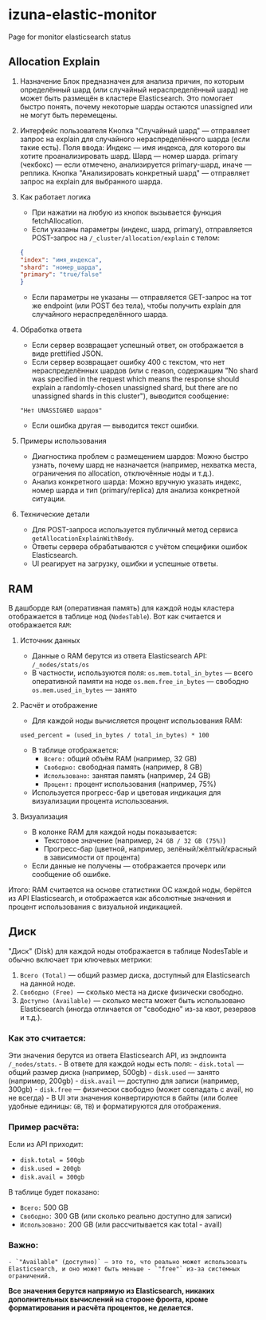 # izuna-elastic-monitor
Page for monitor elasticsearch status



## Allocation Explain

1. Назначение
Блок предназначен для анализа причин, по которым определённый шард (или случайный нераспределённый шард) не может быть размещён в кластере Elasticsearch. Это помогает быстро понять, почему некоторые шарды остаются unassigned или не могут быть перемещены.

2. Интерфейс пользователя
Кнопка "Случайный шард" — отправляет запрос на explain для случайного нераспределённого шарда (если такие есть).
Поля ввода:
Индекс — имя индекса, для которого вы хотите проанализировать шард.
Шард — номер шарда.
primary (чекбокс) — если отмечено, анализируется primary-шард, иначе — реплика.
Кнопка "Анализировать конкретный шард" — отправляет запрос на explain для выбранного шарда.

3. Как работает логика
    - При нажатии на любую из кнопок вызывается функция fetchAllocation.
    - Если указаны параметры (индекс, шард, primary), отправляется POST-запрос на `/_cluster/allocation/explain` с телом:
    ```json
    {
    "index": "имя_индекса",
    "shard": "номер_шарда",
    "primary": "true/false"
    }
    ```
    - Если параметры не указаны — отправляется GET-запрос на тот же endpoint (или POST без тела), чтобы получить explain для случайного нераспределённого шарда.

4. Обработка ответа
    - Если сервер возвращает успешный ответ, он отображается в виде prettified JSON.
    - Если сервер возвращает ошибку 400 с текстом, что нет нераспределённых шардов (или с reason, содержащим "No shard was specified in the request which means the response should explain a randomly-chosen unassigned shard, but there are no unassigned shards in this cluster"), выводится сообщение:
    ```text
    "Нет UNASSIGNED шардов"
    ```
    - Если ошибка другая — выводится текст ошибки.

5. Примеры использования
    - Диагностика проблем с размещением шардов:
    Можно быстро узнать, почему шард не назначается (например, нехватка места, ограничения по allocation, отключённые ноды и т.д.).
    - Анализ конкретного шарда:
    Можно вручную указать индекс, номер шарда и тип (primary/replica) для анализа конкретной ситуации.

6. Технические детали
    - Для POST-запроса используется публичный метод сервиса `getAllocationExplainWithBody`.
    - Ответы сервера обрабатываются с учётом специфики ошибок Elasticsearch.
    - UI реагирует на загрузку, ошибки и успешные ответы.

## RAM

В дашборде `RAM` (оперативная память) для каждой ноды кластера отображается в таблице нод (`NodesTable`).
Вот как считается и отображается `RAM`:

1. Источник данных
    - Данные о RAM берутся из ответа Elasticsearch API:
    `/_nodes/stats/os`
    -   В частности, используются поля:
    `os.mem.total_in_bytes` — всего оперативной памяти на ноде
    `os.mem.free_in_bytes` — свободно
    `os.mem.used_in_bytes` — занято

2. Расчёт и отображение
    - Для каждой ноды вычисляется процент использования RAM:
    ```text
    used_percent = (used_in_bytes / total_in_bytes) * 100
    ```
    - В таблице отображается:
        - `Всего:` общий объём RAM (например, 32 GB)
        - `Свободно:` свободная память (например, 8 GB)
        - `Использовано:` занятая память (например, 24 GB)
        - `Процент:` процент использования (например, 75%)
    - Используется прогресс-бар и цветовая индикация для визуализации процента использования.

3. Визуализация
    - В колонке RAM для каждой ноды показывается:
        - Текстовое значение (например, `24 GB / 32 GB (75%)`)
        - Прогресс-бар (цветной, например, зелёный/жёлтый/красный в зависимости от процента)
    - Если данные не получены — отображается прочерк или сообщение об ошибке.

Итого:
RAM считается на основе статистики ОС каждой ноды, берётся из API Elasticsearch, и отображается как абсолютные значения и процент использования с визуальной индикацией.


## Диск

"Диск" (Disk) для каждой ноды отображается в таблице NodesTable и обычно включает три ключевых метрики:
1. `Всего (Total)` — общий размер диска, доступный для Elasticsearch на данной ноде.
2. `Свободно (Free) `— сколько места на диске физически свободно.
3. `Доступно (Available)` — сколько места может быть использовано Elasticsearch (иногда отличается от "свободно" из-за квот, резервов и т.д.).


### Как это считается:

Эти значения берутся из ответа Elasticsearch API, из эндпоинта  `/_nodes/stats`.
    - В ответе для каждой ноды есть поля:
    - `disk.total` — общий размер диска (например, 500gb)
        - `disk.used` — занято (например, 200gb)
        - `disk.avail` — доступно для записи (например, 300gb)
        - `disk.free` — физически свободно (может совпадать с avail, но не всегда)
    - В UI эти значения конвертируются в байты (или более удобные единицы: `GB`, `TB`) и форматируются для отображения.

### Пример расчёта:
Если из API приходит:
- `disk.total = 500gb`
- `disk.used = 200gb`
- `disk.avail = 300gb`

В таблице будет показано:
- `Всего:` 500 GB
- `Свободно:` 300 GB (или сколько реально доступно для записи)
- `Использовано:` 200 GB (или рассчитывается как total - avail)

### Важно:
    - `"Available" (доступно)` — это то, что реально может использовать Elasticsearch, и оно может быть меньше - `"free"` из-за системных ограничений.

**Все значения берутся напрямую из Elasticsearch, никаких дополнительных вычислений на стороне фронта, кроме форматирования и расчёта процентов, не делается.**